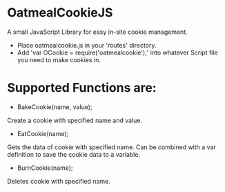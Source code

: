 # OatmealCookieJS
A small JavaScript Library for easy in-site cookie management.
- Place oatmealcookie.js in your 'routes' directory.
- Add 'var OCookie = require('oatmealcookie');' into whatever Script file you need to make cookies in.

# Supported Functions are:

- BakeCookie(name, value);

Create a cookie with specified name and value.

- EatCookie(name);

Gets the data of cookie with specified name. Can be combined with a var definition to save the cookie data to a variable.

- BurnCookie(name);
 
Deletes cookie with specified name.
